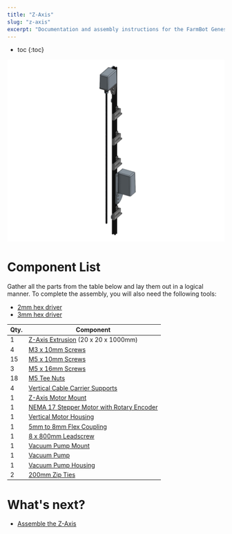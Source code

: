 ```yaml
---
title: "Z-Axis"
slug: "z-axis"
excerpt: "Documentation and assembly instructions for the FarmBot Genesis z-axis"
---
```


* toc
{:toc}


![z-axis.JPG](z-axis.JPG)

# Component List
Gather all the parts from the table below and lay them out in a logical manner. To complete the assembly, you will also need the following tools:

* [2mm hex driver](../Extras/bom/miscellaneous.md#2mm-hex-driver)
* [3mm hex driver](../Extras/bom/miscellaneous.md#3mm-hex-driver)

|Qty.                          |Component                     |
|------------------------------|------------------------------|
|1                             |[Z-Axis Extrusion](../Extras/bom/extrusions.md#z-axis-extrusion) (20 x 20 x 1000mm)
|4                             |[M3 x 10mm Screws](../Extras/bom/fasteners-and-hardware.md#m3-x-10mm-screws)
|15                            |[M5 x 10mm Screws](../Extras/bom/fasteners-and-hardware.md#m5-x-10mm-screws)
|3                             |[M5 x 16mm Screws](../Extras/bom/fasteners-and-hardware.md#m5-x-16mm-screws)
|18                            |[M5 Tee Nuts](../Extras/bom/fasteners-and-hardware.md#m5-tee-nuts)
|4                             |[Vertical Cable Carrier Supports](../Extras/bom/plastic-parts.md#vertical-cable-carrier-supports)
|1                             |[Z-Axis Motor Mount](../Extras/bom/plates-and-brackets.md#z-axis-motor-mount)
|1                             |[NEMA 17 Stepper Motor with Rotary Encoder](../Extras/bom/electronics-and-wiring.md#nema-17-stepper-motors-with-rotary-encoders)
|1                             |[Vertical Motor Housing](../Extras/bom/plastic-parts.md#vertical-motor-housing)
|1                             |[5mm to 8mm Flex Coupling](../Extras/bom/drivetrain.md#5mm-to-8mm-flex-coupling)
|1                             |[8 x 800mm Leadscrew](../Extras/bom/drivetrain.md#8mm-acme-leadscrew)
|1                             |[Vacuum Pump Mount](../Extras/bom/plates-and-brackets.md#vacuum-pump-mount)
|1                             |[Vacuum Pump](../Extras/bom/electronics-and-wiring.md#vacuum-pump)
|1                             |[Vacuum Pump Housing](../Extras/bom/plastic-parts.md#vacuum-pump-housing)
|2                             |[200mm Zip Ties](../Extras/bom/miscellaneous.md#200mm-zip-ties)


# What's next?

 * [Assemble the Z-Axis](../FarmBot-Genesis-V1.3/z-axis/assemble-the-z-axis.md)
